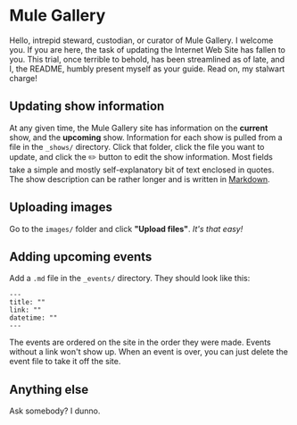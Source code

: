 # Mule Gallery

Hello, intrepid steward, custodian, or curator of Mule Gallery. I welcome you. If you are here, the task of updating the Internet Web Site has fallen to you. This trial, once terrible to behold, has been streamlined as of late, and I, the README, humbly present myself as your guide. Read on, my stalwart charge!

## Updating show information
At any given time, the Mule Gallery site has information on the **current** show, and the **upcoming** show. Information for each show is pulled from a file in the `_shows/` directory. Click that folder, click the file you want to update, and click the ✏️ button to edit the show information. Most fields take a simple and mostly self-explanatory bit of text enclosed in quotes. The show description can be rather longer and is written in [Markdown](https://daringfireball.net/projects/markdown/).

## Uploading images
Go to the `images/` folder and click **"Upload files"**. _It's that easy!_

## Adding upcoming events
Add a `.md` file in the `_events/` directory. They should look like this:

```
---
title: ""
link: ""
datetime: ""
---
```

The events are ordered on the site in the order they were made. Events without a link won't show up. When an event is over, you can just delete the event file to take it off the site.

## Anything else
Ask somebody? I dunno.
